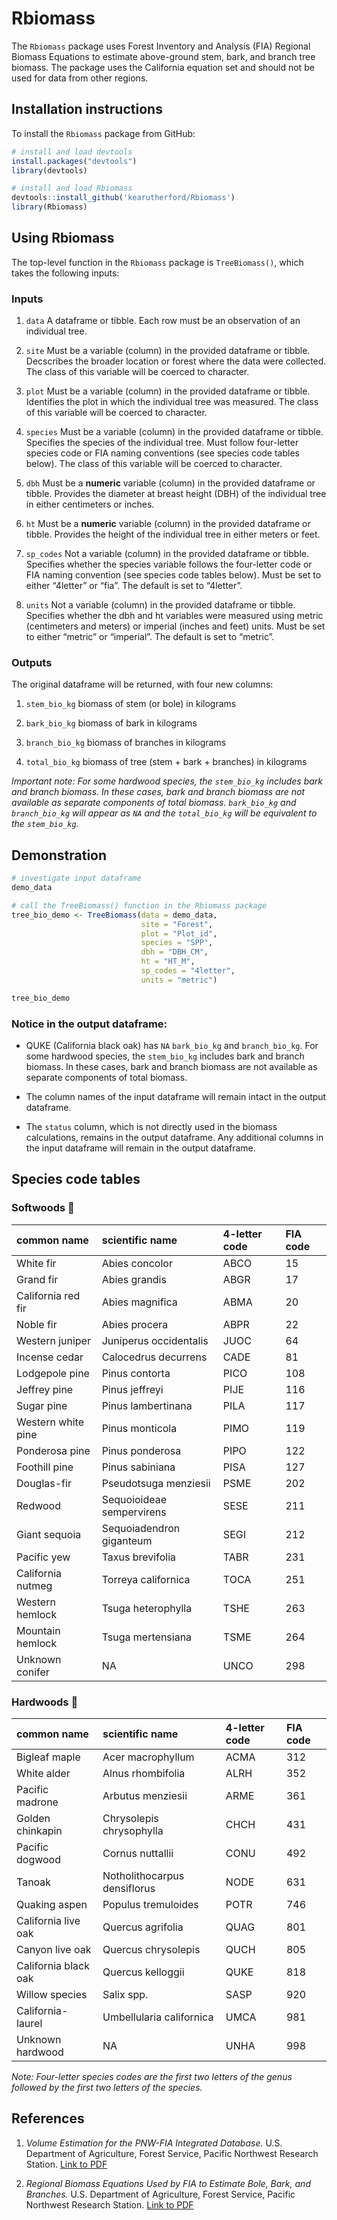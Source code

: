 
# Rbiomass

The `Rbiomass` package uses Forest Inventory and Analysis (FIA) Regional
Biomass Equations to estimate above-ground stem, bark, and branch tree
biomass. The package uses the California equation set and should not be
used for data from other regions.

## Installation instructions

To install the `Rbiomass` package from GitHub:

``` r
# install and load devtools
install.packages("devtools")
library(devtools)

# install and load Rbiomass
devtools::install_github('kearutherford/Rbiomass')
library(Rbiomass)
```

## Using Rbiomass

The top-level function in the `Rbiomass` package is `TreeBiomass()`,
which takes the following inputs:

### Inputs

1.  `data` A dataframe or tibble. Each row must be an observation of an
    individual tree.

2.  `site` Must be a variable (column) in the provided dataframe or
    tibble. Decscribes the broader location or forest where the data
    were collected. The class of this variable will be coerced to
    character.

3.  `plot` Must be a variable (column) in the provided dataframe or
    tibble. Identifies the plot in which the individual tree was
    measured. The class of this variable will be coerced to character.

4.  `species` Must be a variable (column) in the provided dataframe or
    tibble. Specifies the species of the individual tree. Must follow
    four-letter species code or FIA naming conventions (see species code
    tables below). The class of this variable will be coerced to
    character.

5.  `dbh` Must be a **numeric** variable (column) in the provided
    dataframe or tibble. Provides the diameter at breast height (DBH) of
    the individual tree in either centimeters or inches.

6.  `ht` Must be a **numeric** variable (column) in the provided
    dataframe or tibble. Provides the height of the individual tree in
    either meters or feet.

7.  `sp_codes` Not a variable (column) in the provided dataframe or
    tibble. Specifies whether the species variable follows the
    four-letter code or FIA naming convention (see species code tables
    below). Must be set to either “4letter” or “fia”. The default is set
    to “4letter”.

8.  `units` Not a variable (column) in the provided dataframe or tibble.
    Specifies whether the dbh and ht variables were measured using
    metric (centimeters and meters) or imperial (inches and feet) units.
    Must be set to either “metric” or “imperial”. The default is set to
    “metric”.

### Outputs

The original dataframe will be returned, with four new columns:

1.  `stem_bio_kg` biomass of stem (or bole) in kilograms

2.  `bark_bio_kg` biomass of bark in kilograms

3.  `branch_bio_kg` biomass of branches in kilograms

4.  `total_bio_kg` biomass of tree (stem + bark + branches) in kilograms

*Important note: For some hardwood species, the `stem_bio_kg` includes
bark and branch biomass. In these cases, bark and branch biomass are not
available as separate components of total biomass. `bark_bio_kg` and
`branch_bio_kg` will appear as `NA` and the `total_bio_kg` will be
equivalent to the `stem_bio_kg`.*

## Demonstration

``` r
# investigate input dataframe
demo_data
```

``` r
# call the TreeBiomass() function in the Rbiomass package
tree_bio_demo <- TreeBiomass(data = demo_data,
                             site = "Forest",
                             plot = "Plot_id",
                             species = "SPP",
                             dbh = "DBH_CM",
                             ht = "HT_M",
                             sp_codes = "4letter",
                             units = "metric")

tree_bio_demo
```

### Notice in the output dataframe:

-   QUKE (California black oak) has `NA` `bark_bio_kg` and
    `branch_bio_kg`. For some hardwood species, the `stem_bio_kg`
    includes bark and branch biomass. In these cases, bark and branch
    biomass are not available as separate components of total biomass.

-   The column names of the input dataframe will remain intact in the
    output dataframe.

-   The `status` column, which is not directly used in the biomass
    calculations, remains in the output dataframe. Any additional
    columns in the input dataframe will remain in the output dataframe.

## Species code tables

### Softwoods :evergreen_tree:

| common name        | scientific name           | 4-letter code | FIA code |
|:-------------------|:--------------------------|:--------------|:---------|
| White fir          | Abies concolor            | ABCO          | 15       |
| Grand fir          | Abies grandis             | ABGR          | 17       |
| California red fir | Abies magnifica           | ABMA          | 20       |
| Noble fir          | Abies procera             | ABPR          | 22       |
| Western juniper    | Juniperus occidentalis    | JUOC          | 64       |
| Incense cedar      | Calocedrus decurrens      | CADE          | 81       |
| Lodgepole pine     | Pinus contorta            | PICO          | 108      |
| Jeffrey pine       | Pinus jeffreyi            | PIJE          | 116      |
| Sugar pine         | Pinus lambertinana        | PILA          | 117      |
| Western white pine | Pinus monticola           | PIMO          | 119      |
| Ponderosa pine     | Pinus ponderosa           | PIPO          | 122      |
| Foothill pine      | Pinus sabiniana           | PISA          | 127      |
| Douglas-fir        | Pseudotsuga menziesii     | PSME          | 202      |
| Redwood            | Sequoioideae sempervirens | SESE          | 211      |
| Giant sequoia      | Sequoiadendron giganteum  | SEGI          | 212      |
| Pacific yew        | Taxus brevifolia          | TABR          | 231      |
| California nutmeg  | Torreya californica       | TOCA          | 251      |
| Western hemlock    | Tsuga heterophylla        | TSHE          | 263      |
| Mountain hemlock   | Tsuga mertensiana         | TSME          | 264      |
| Unknown conifer    | NA                        | UNCO          | 298      |

### Hardwoods :deciduous_tree:

| common name          | scientific name              | 4-letter code | FIA code |
|:---------------------|:-----------------------------|:--------------|:---------|
| Bigleaf maple        | Acer macrophyllum            | ACMA          | 312      |
| White alder          | Alnus rhombifolia            | ALRH          | 352      |
| Pacific madrone      | Arbutus menziesii            | ARME          | 361      |
| Golden chinkapin     | Chrysolepis chrysophylla     | CHCH          | 431      |
| Pacific dogwood      | Cornus nuttallii             | CONU          | 492      |
| Tanoak               | Notholithocarpus densiflorus | NODE          | 631      |
| Quaking aspen        | Populus tremuloides          | POTR          | 746      |
| California live oak  | Quercus agrifolia            | QUAG          | 801      |
| Canyon live oak      | Quercus chrysolepis          | QUCH          | 805      |
| California black oak | Quercus kelloggii            | QUKE          | 818      |
| Willow species       | Salix spp.                   | SASP          | 920      |
| California-laurel    | Umbellularia californica     | UMCA          | 981      |
| Unknown hardwood     | NA                           | UNHA          | 998      |

*Note: Four-letter species codes are the first two letters of the genus
followed by the first two letters of the species.*

## References

1.  *Volume Estimation for the PNW-FIA Integrated Database.* U.S.
    Department of Agriculture, Forest Service, Pacific Northwest
    Research Station. [Link to
    PDF](https://ww2.arb.ca.gov/sites/default/files/cap-and-trade/protocols/usforest/2014/volume_equations.pdf)

2.  *Regional Biomass Equations Used by FIA to Estimate Bole, Bark, and
    Branches.* U.S. Department of Agriculture, Forest Service, Pacific
    Northwest Research Station. [Link to
    PDF](https://ww2.arb.ca.gov/sites/default/files/cap-and-trade/protocols/usforest/2014/biomass_equations.pdf)
